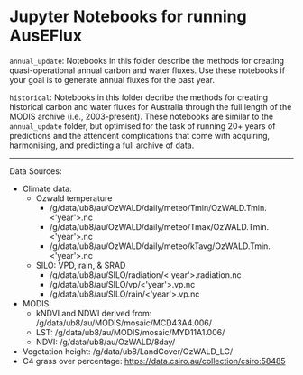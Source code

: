 # Jupyter Notebooks for running AusEFlux

`annual_update`: Notebooks in this folder describe the methods for creating quasi-operational annual carbon and water fluxes. Use these notebooks if your goal is to generate annual fluxes for the past year.

`historical`: Notebooks in this folder decribe the methods for creating historical carbon and water fluxes for Australia through the full length of the MODIS archive (i.e., 2003-present). These notebooks are similar to the `annual_update` folder, but optimised for the task of running 20+ years of predictions and the attendent complications that come with acquiring, harmonising, and predicting a full archive of data.

---
Data Sources:
* Climate data:
    * Ozwald temperature
        * /g/data/ub8/au/OzWALD/daily/meteo/Tmin/OzWALD.Tmin.<'year'>.nc
        * /g/data/ub8/au/OzWALD/daily/meteo/Tmax/OzWALD.Tmin.<'year'>.nc
        * /g/data/ub8/au/OzWALD/daily/meteo/kTavg/OzWALD.Tmin.<'year'>.nc
    * SILO: VPD, rain, & SRAD
        * /g/data/ub8/au/SILO/radiation/<'year'>.radiation.nc
        * /g/data/ub8/au/SILO/vp/<'year'>.vp.nc
        * /g/data/ub8/au/SILO/rain/<'year'>.vp.nc
* MODIS:
    * kNDVI and NDWI derived from: /g/data/ub8/au/MODIS/mosaic/MCD43A4.006/
    * LST: /g/data/ub8/au/MODIS/mosaic/MYD11A1.006/
    * NDVI: /g/data/ub8/au/OzWALD/8day/
* Vegetation height: /g/data/ub8/LandCover/OzWALD_LC/
* C4 grass over percentage: https://data.csiro.au/collection/csiro:58485
